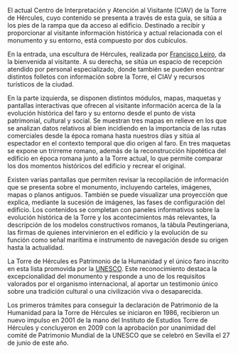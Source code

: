 El actual Centro de Interpretación y Atención al Visitante (CIAV) de la Torre de Hércules, cuyo contenido se presenta a través de esta guía, se sitúa a los pies de la rampa que da acceso al edificio. Destinado a recibir y proporcionar al visitante información histórica y actual relacionada con el monumento y su entorno, está compuesto por dos cubículos. 

En la entrada, una escultura de Hércules, realizada por [Francisco Leiro](http://es.wikipedia.org/wiki/Francisco_Leiro_Lois), da la bienvenida al visitante. A su derecha, se sitúa un espacio de recepción atendido por personal especializado, donde también se pueden encontrar distintos folletos con información sobre la Torre, el CIAV y recursos turísticos de la ciudad. 

En la parte izquierda, se disponen distintos módulos, mapas, maquetas y pantallas interactivas que ofrecen al visitante información acerca de la la evolución histórica del faro y su entorno desde el punto de vista patrimonial, cultural y social. Se muestran tres mapas en relieve en los que se analizan datos relativos al bien incidiendo en la importancia de las rutas comerciales desde la época romana hasta nuestros días y sitúa al espectador en el contexto temporal que dio origen al faro. En tres maquetas se expone un trirreme romano, además de la reconstrucción hipotética del edificio en época romana junto a la Torre actual, lo que permite comparar los dos momentos históricos del edificio y recrear el original. 

Existen varias pantallas que permiten revisar la recopilación de información que se presenta sobre el monumento, incluyendo carteles, imágenes, mapas o planos antiguos. También se puede visualizar una proyección que explica, mediante la sucesión de imágenes, las fases de configuración del edificio. Los contenidos se completan con paneles informativos sobre la evolución histórica de la Torre y los acontecimientos más relevantes, la descripción de los modelos constructivos romanos, la tábula Peutingeriana, las firmas de quienes intervinieron en el edificio y la evolución de su función como señal marítima e instrumento de navegación desde su origen hasta la actualidad. 

La Torre de Hércules es Patrimonio de la Humanidad y el único faro inscrito en esta lista promovida por la [UNESCO](http://www.unesco.org). Este reconocimiento destaca la excepcionalidad del monumento y responde a uno de los requisitos valorados por el organismo internacional, al aportar un testimonio único sobre una tradición cultural o una civilización viva o desaparecida.

Los primeros trámites para conseguir la declaración de Patrimonio de la Humanidad para la Torre de Hércules se iniciaron en 1986, recibieron un nuevo impulso en 2001 de la mano del Instituto de Estudios Torre de Hércules y concluyeron en 2009 con la aprobación por unanimidad del comité de Patrimonio Mundial de la UNESCO que se celebró en Sevilla el 27 de junio de este año. 
